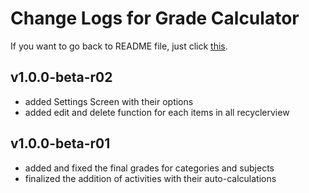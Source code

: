 # Change Logs for Grade Calculator
If you want to go back to README file, just click [this](../README.md).

## v1.0.0-beta-r02
- added Settings Screen with their options
- added edit and delete function for each items in all recyclerview

## v1.0.0-beta-r01
- added and fixed the final grades for categories and subjects
- finalized the addition of activities with their auto-calculations